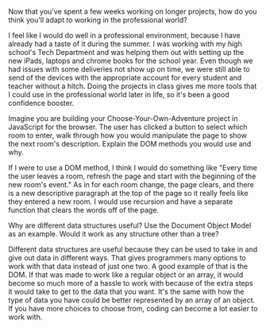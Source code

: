 Now that you've spent a few weeks working on longer projects, how do you think you'll adapt to working in the professional world?

I feel like I would do well in a professional environment, because I have already had a taste of it during the summer. I was working with my high school's Tech Department and was helping them out with setting up the new iPads, laptops and chrome books for the school year. Even though we had issues with some deliveries not show up on time, we were still able to send of the devices with the appropriate account for every student and teacher without a hitch. Doing the projects in class gives me more tools that I could use in the professional world later in life, so it's been a good confidence booster.

Imagine you are building your Choose-Your-Own-Adventure project in JavaScript for the browser. The user has clicked a button to select which room to enter, walk through how you would manipulate the page to show the next room's description. Explain the DOM methods you would use and why.

If I were to use a DOM method, I think I would do something like "Every time the user leaves a room, refresh the page and start with the beginning of the new room's event." As in for each room change, the page clears, and there is a new descriptive paragraph at the top of the page so it really feels like they entered a new room. I would use recursion and have a separate function that clears the words off of the page.

Why are different data structures useful? Use the Document Object Model as an example. Would it work as any structure other than a tree?

Different data structures are useful because they can be used to take in and give out data in different ways. That gives programmers many options to work with that data instead of just one two. A good example of that is the DOM. If that was made to work like a regular object or an array, it would become so much more of a hassle to work with because of the extra steps it would take to get to the data that you want. It's the same with how the type of data you have could be better represented by an array of an object. If you have more choices to choose from, coding can become a lot easier to work with.
